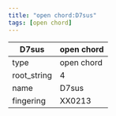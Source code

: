```yaml
---
title: "open chord:D7sus"
tags: [open chord]
---
```


|D7sus|open chord|
|---|---|
|type|open chord|
|root_string|4|
|name|D7sus|
|fingering|XX0213|



